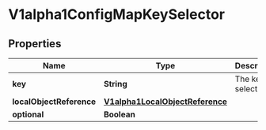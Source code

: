 

# V1alpha1ConfigMapKeySelector

## Properties

Name | Type | Description | Notes
------------ | ------------- | ------------- | -------------
**key** | **String** | The key to select. |  [optional]
**localObjectReference** | [**V1alpha1LocalObjectReference**](V1alpha1LocalObjectReference.md) |  |  [optional]
**optional** | **Boolean** |  |  [optional]



